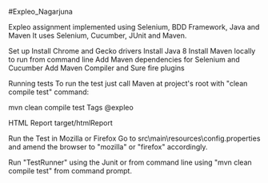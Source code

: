 #Expleo_Nagarjuna

Expleo assignment implemented using Selenium, BDD Framework, Java and Maven
It uses Selenium, Cucumber, JUnit and Maven.

Set up
Install Chrome and Gecko drivers
Install Java 8
Install Maven locally to run from command line
Add Maven dependencies for Selenium and Cucumber
Add Maven Compiler and Sure fire plugins

Running tests
To run the test just call Maven at project's root with "clean compile test" command:

mvn clean compile test
Tags
@expleo

HTML Report
target/htmlReport

Run the Test in Mozilla or Firefox
Go to src\main\resources\config.properties and amend the browser to "mozilla" or "firefox" accordingly.

Run "TestRunner" using the Junit or from command line using "mvn clean compile test" from command prompt.
